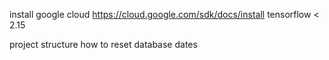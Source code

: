 install google cloud https://cloud.google.com/sdk/docs/install
tensorflow < 2.15 


project structure
how to reset database dates

